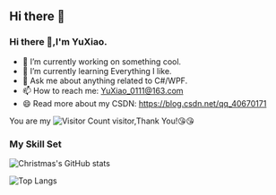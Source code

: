 ## Hi there 👋

<!--
**YuXiao111/YuXiao111** is a ✨ _special_ ✨ repository because its `README.md` (this file) appears on your GitHub profile.

Here are some ideas to get you started:

- 🔭 I’m currently working on ...
- 🌱 I’m currently learning ...
- 👯 I’m looking to collaborate on ...
- 🤔 I’m looking for help with ...
- 💬 Ask me about ...
- 📫 How to reach me: ...
- 😄 Pronouns: ...
- ⚡ Fun fact: ...
-->

### Hi there 👋,I'm YuXiao.

- 🔭 I’m currently working on something cool.
- 🌱 I’m currently learning Everything I like.
- 💬 Ask me about anything related to C#/WPF.
- 📫 How to reach me: YuXiao_0111@163.com
- 😄 Read more about my CSDN: https://blog.csdn.net/qq_40670171


You are my ![Visitor Count](https://profile-counter.glitch.me/all-smile/count.svg) visitor,Thank You!:kissing_heart::kissing_heart:

### My Skill Set

![Christmas's GitHub stats](https://github-readme-stats.vercel.app/api?username=YuXiao111&show_icons=true&theme=tokyonight)

![Top Langs](https://github-readme-stats.vercel.app/api/top-langs/?username=all-smile&layout=compact&theme=tokyonight)

